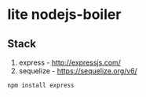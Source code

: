 # lite nodejs-boiler

## Stack
1. express - http://expressjs.com/
2. sequelize - https://sequelize.org/v6/

```
npm install express
```